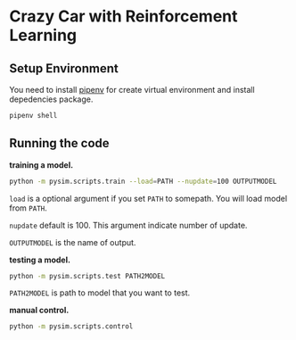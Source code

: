 # Crazy Car with Reinforcement Learning

## Setup Environment

You need to install [pipenv](https://github.com/pypa/pipenv) for create virtual environment and install depedencies package.

```zsh
pipenv shell
```

## Running the code

**training a model.**

```zsh
python -m pysim.scripts.train --load=PATH --nupdate=100 OUTPUTMODEL
```

`load` is a optional argument if you set `PATH` to somepath. You will load model from `PATH`.

`nupdate` default is 100. This argument indicate number of update.

`OUTPUTMODEL` is the name of output.

**testing a model.**

```zsh
python -m pysim.scripts.test PATH2MODEL
```

`PATH2MODEL` is path to model that you want to test.

**manual control.**

```zsh
python -m pysim.scripts.control
```
